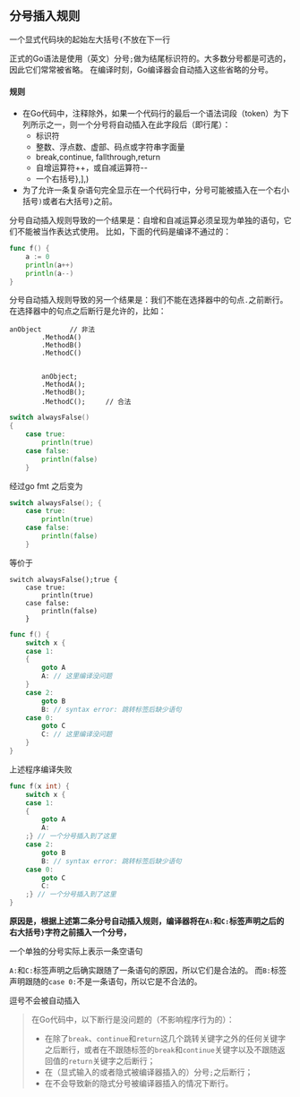 ## 分号插入规则

一个显式代码块的起始左大括号`{`不放在下一行

正式的Go语法是使用（英文）分号`;`做为结尾标识符的。大多数分号都是可选的，因此它们常常被省略。 在编译时刻，Go编译器会自动插入这些省略的分号。

#### 规则

- 在Go代码中，注释除外，如果一个代码行的最后一个语法词段（token）为下列所示之一，则一个分号将自动插入在此字段后（即行尾）：
  - 标识符
  - 整数、浮点数、虚部、码点或字符串字面量
  - break,continue, fallthrough,return 
  - 自增运算符++，或自减运算符--
  - 一个右括号},],)
- 为了允许一条复杂语句完全显示在一个代码行中，分号可能被插入在一个右小括号`)`或者右大括号`}`之前。

分号自动插入规则导致的一个结果是：自增和自减运算必须呈现为单独的语句，它们不能被当作表达式使用。 比如，下面的代码是编译不通过的：

```go
func f() {
	a := 0
	println(a++)
	println(a--)
}
```

分号自动插入规则导致的另一个结果是：我们不能在选择器中的句点`.`之前断行。 在选择器中的句点之后断行是允许的，比如：

```
anObject       // 非法
  		.MethodA()
		.MethodB()
		.MethodC()
		
		
		anObject;
		.MethodA();
		.MethodB();
		.MethodC();     // 合法
```





```go
switch alwaysFalse()
{
	case true:
		println(true)
	case false:
		println(false)
	}
```

经过go fmt 之后变为

```go
switch alwaysFalse(); {
	case true:
		println(true)
	case false:
		println(false)
	}
```

等价于

```
switch alwaysFalse();true {
	case true:
		println(true)
	case false:
		println(false)
	}
```



```go
func f() {
	switch x {
	case 1:
	{
		goto A
		A: // 这里编译没问题
	}
	case 2:
		goto B
		B: // syntax error: 跳转标签后缺少语句
	case 0:
		goto C
		C: // 这里编译没问题
	}
}
```

上述程序编译失败

```go
func f(x int) {
	switch x {
	case 1:
	{
		goto A
		A:
	;} // 一个分号插入到了这里
	case 2:
		goto B
		B: // syntax error: 跳转标签后缺少语句
	case 0:
		goto C
		C:
	;} // 一个分号插入到了这里
}
```

**原因是，根据上述第二条分号自动插入规则，编译器将在`A:`和`C:`标签声明之后的右大括号`}`字符之前插入一个分号，**

一个单独的分号实际上表示一条空语句

`A:`和`C:`标签声明之后确实跟随了一条语句的原因，所以它们是合法的。 而`B:`标签声明跟随的`case 0:`不是一条语句，所以它是不合法的。

逗号不会被自动插入



> 在Go代码中，以下断行是没问题的（不影响程序行为的）：
>
> - 在除了`break`、`continue`和`return`这几个跳转关键字之外的任何关键字之后断行，或者在不跟随标签的`break`和`continue`关键字以及不跟随返回值的`return`关键字之后断行；
> - 在（显式输入的或者隐式被编译器插入的）分号`;`之后断行；
> - 在不会导致新的隐式分号被编译器插入的情况下断行。